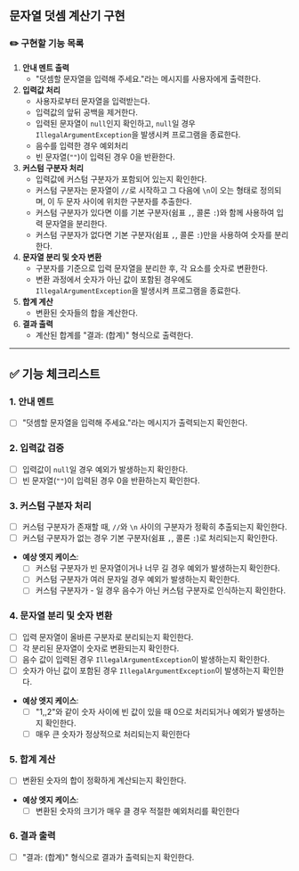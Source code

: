 ## 문자열 덧셈 계산기 구현

### ✏️ 구현할 기능 목록

1. **안내 멘트 출력**
    - "덧셈할 문자열을 입력해 주세요."라는 메시지를 사용자에게 출력한다.
2. **입력값 처리**
    - 사용자로부터 문자열을 입력받는다.
    - 입력값의 앞뒤 공백을 제거한다.
    - 입력된 문자열이 `null`인지 확인하고, `null`일 경우 `IllegalArgumentException`을 발생시켜 프로그램을 종료한다.
    - 음수를 입력한 경우 예외처리
    - 빈 문자열(`""`)이 입력된 경우 0을 반환한다.
3. **커스텀 구분자 처리**
    - 입력값에 커스텀 구분자가 포함되어 있는지 확인한다.
    - 커스텀 구분자는 문자열이 `//`로 시작하고 그 다음에 `\n`이 오는 형태로 정의되며, 이 두 문자 사이에 위치한 구분자를 추출한다.
    - 커스텀 구분자가 있다면 이를 기본 구분자(쉼표 `,`, 콜론 `:`)와 함께 사용하여 입력 문자열을 분리한다.
    - 커스텀 구분자가 없다면 기본 구분자(쉼표 `,`, 콜론 `:`)만을 사용하여 숫자를 분리한다.
4. **문자열 분리 및 숫자 변환**
    - 구분자를 기준으로 입력 문자열을 분리한 후, 각 요소를 숫자로 변환한다.
    - 변환 과정에서 숫자가 아닌 값이 포함된 경우에도 `IllegalArgumentException`을 발생시켜 프로그램을 종료한다.
5. **합계 계산**
    - 변환된 숫자들의 합을 계산한다.
6. **결과 출력**
    - 계산된 합계를 "결과: (합계)" 형식으로 출력한다.

---

## ✅ 기능 체크리스트

### 1. **안내 멘트**

- [ ]  "덧셈할 문자열을 입력해 주세요."라는 메시지가 출력되는지 확인한다.

### 2. **입력값 검증**

- [ ]  입력값이 `null`일 경우 예외가 발생하는지 확인한다.
- [ ]  빈 문자열(`""`)이 입력된 경우 0을 반환하는지 확인한다.

### 3. **커스텀 구분자 처리**

- [ ]  커스텀 구분자가 존재할 때, `//`와 `\n` 사이의 구분자가 정확히 추출되는지 확인한다.
- [ ]  커스텀 구분자가 없는 경우 기본 구분자(쉼표 `,`, 콜론 `:`)로 처리되는지 확인한다.
- **예상 엣지 케이스**:
    - [ ]  커스텀 구분자가 빈 문자열이거나 너무 길 경우 예외가 발생하는지 확인한다.
    - [ ]  커스텀 구분자가 여러 문자일 경우 예외가 발생하는지 확인한다.
    - [ ]  커스텀 구분자가 - 일 경우 음수가 아닌 커스텀 구분자로 인식하는지 확인한다.

### 4. **문자열 분리 및 숫자 변환**

- [ ]  입력 문자열이 올바른 구분자로 분리되는지 확인한다.
- [ ]  각 분리된 문자열이 숫자로 변환되는지 확인한다.
- [ ]  음수 값이 입력된 경우 `IllegalArgumentException`이 발생하는지 확인한다.
- [ ]  숫자가 아닌 값이 포함된 경우 `IllegalArgumentException`이 발생하는지 확인한다.
- **예상 엣지 케이스**:
    - [ ]  "1,,2"와 같이 숫자 사이에 빈 값이 있을 때 0으로 처리되거나 예외가 발생하는지 확인한다.
    - [ ]  매우 큰 숫자가 정상적으로 처리되는지 확인한다

### 5. **합계 계산**

- [ ]  변환된 숫자의 합이 정확하게 계산되는지 확인한다.
- **예상 엣지 케이스**:
    - [ ]  변환된 숫자의 크기가 매우 클 경우 적절한 예외처리를 확인한다

### 6. **결과 출력**

- [ ]  "결과: (합계)" 형식으로 결과가 출력되는지 확인한다.